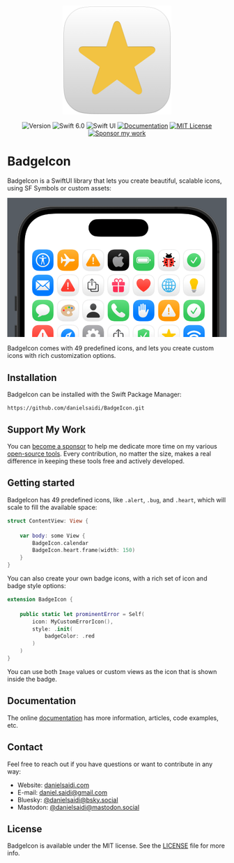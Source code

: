 <p align="center">
    <img src="Resources/Icon.png" alt="Project Icon" width="250" />
</p>

<p align="center">
    <img src="https://img.shields.io/github/v/release/danielsaidi/BadgeIcon?color=%2300550&sort=semver" alt="Version" />
    <img src="https://img.shields.io/badge/Swift-6.0-orange.svg" alt="Swift 6.0" />
    <img src="https://img.shields.io/badge/platform-SwiftUI-blue.svg" alt="Swift UI" title="Swift UI" />
    <a href="https://danielsaidi.github.io/BadgeIcon"><img src="https://img.shields.io/badge/documentation-web-blue.svg" alt="Documentation" /></a>
    <a href="https://github.com/danielsaidi/BadgeIcon/blob/master/LICENSE"><img src="https://img.shields.io/github/license/danielsaidi/BadgeIcon" alt="MIT License" /></a>
    <a href="https://github.com/sponsors/danielsaidi"><img src="https://img.shields.io/badge/sponsor-GitHub-red.svg" alt="Sponsor my work" /></a>
</p>


# BadgeIcon

BadgeIcon is a SwiftUI library that lets you create beautiful, scalable icons, using SF Symbols or custom assets:

<p align="center">
    <img src ="Resources/Preview_Grid.png" alt="BadgeIcon Preview" title="BadgeIcon Preview" />
</p>

BadgeIcon comes with 49 predefined icons, and lets you create custom icons with rich customization options. 




## Installation

BadgeIcon can be installed with the Swift Package Manager:

```
https://github.com/danielsaidi/BadgeIcon.git
```


## Support My Work

You can [become a sponsor][Sponsors] to help me dedicate more time on my various [open-source tools][OpenSource]. Every contribution, no matter the size, makes a real difference in keeping these tools free and actively developed.



## Getting started

BadgeIcon has 49 predefined icons, like `.alert`, `.bug`, and `.heart`, which will scale to fill the available space:

```swift
struct ContentView: View {

    var body: some View {
        BadgeIcon.calendar
        BadgeIcon.heart.frame(width: 150)
    }
}
```

You can also create your own badge icons, with a rich set of icon and badge style options:

```swift
extension BadgeIcon {

    public static let prominentError = Self(
        icon: MyCustomErrorIcon(),
        style: .init(
            badgeColor: .red
        )
    )
}
```

You can use both `Image` values or custom views as the icon that is shown inside the badge.



## Documentation

The online [documentation][Documentation] has more information, articles, code examples, etc.



## Contact

Feel free to reach out if you have questions or want to contribute in any way:

* Website: [danielsaidi.com][Website]
* E-mail: [daniel.saidi@gmail.com][Email]
* Bluesky: [@danielsaidi@bsky.social][Bluesky]
* Mastodon: [@danielsaidi@mastodon.social][Mastodon]



## License

BadgeIcon is available under the MIT license. See the [LICENSE][License] file for more info.



[Email]: mailto:daniel.saidi@gmail.com
[Website]: https://danielsaidi.com
[GitHub]: https://github.com/danielsaidi
[OpenSource]: https://danielsaidi.com/opensource
[Sponsors]: https://github.com/sponsors/danielsaidi

[Bluesky]: https://bsky.app/profile/danielsaidi.bsky.social
[Mastodon]: https://mastodon.social/@danielsaidi
[Twitter]: https://twitter.com/danielsaidi

[Documentation]: https://danielsaidi.github.io/BadgeIcon/
[Getting-Started]: https://danielsaidi.github.io/BadgeIcon/documentation/badgeicon/getting-started
[License]: https://github.com/danielsaidi/BadgeIcon/blob/master/LICENSE
